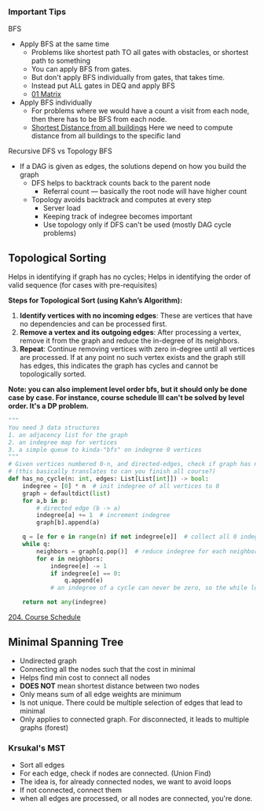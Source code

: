 ### Important Tips
BFS
- Apply BFS at the same time
	- Problems like shortest path TO all gates with obstacles, or shortest path to something
	- You can apply BFS from gates. 
	- But don't apply BFS individually from gates, that takes time.
	- Instead put ALL gates in DEQ and apply BFS
	- [01 Matrix](https://leetcode.com/problems/01-matrix/description/)
- Apply BFS individually 
	- For problems where we would have a count a visit from each node, then there has to be BFS from each node.
	- [Shortest Distance from all buildings](https://leetcode.com/problems/shortest-distance-from-all-buildings/description/) Here we need to compute distance from all buildings to the specific land

Recursive DFS vs Topology BFS
- If a DAG is given as edges, the solutions depend on how you build the graph
	- DFS helps to backtrack counts back to the parent node
		- Referral count — basically the root node will have higher count
	- Topology avoids backtrack and computes at every step
		- Server load 
		- Keeping track of indegree becomes important
		- Use topology only if DFS can't be used (mostly DAG cycle problems)
## Topological Sorting
Helps in identifying if graph has no cycles; Helps in identifying the order of valid sequence (for cases with pre-requisites)

**Steps for Topological Sort (using Kahn’s Algorithm):**
1. **Identify vertices with no incoming edges**: These are vertices that have no dependencies and can be processed first.
2. **Remove a vertex and its outgoing edges**: After processing a vertex, remove it from the graph and reduce the in-degree of its neighbors.
3. **Repeat**: Continue removing vertices with zero in-degree until all vertices are processed. If at any point no such vertex exists and the graph still has edges, this indicates the graph has cycles and cannot be topologically sorted.

**Note: you can also implement level order bfs, but it should only be done case by case. For instance, course schedule III can't be solved by level order. It's a DP problem.**
```python
"""
You need 3 data structures
1. an adjacency list for the graph
2. an indegree map for vertices
3. a simple queue to kinda-"bfs" on indegree 0 vertices
"""
# Given vertices numbered 0-n, and directed-edges, check if graph has no cycle
# (this basically translates to can you finish all course?)
def has_no_cycle(n: int, edges: List[List[int]]) -> bool:
    indegree = [0] * n  # init indegree of all vertices to 0
    graph = defaultdict(list)
    for a,b in p:
        # directed edge (b -> a)
        indegree[a] += 1  # increment indegree
        graph[b].append(a)

    q = [e for e in range(n) if not indegree[e]]  # collect all 0 indegree vertices
    while q:
        neighbors = graph[q.pop()]  # reduce indegree for each neighbors
        for e in neighbors:
            indegree[e] -= 1
            if indegree[e] == 0:  
                q.append(e)
            # an indegree of a cycle can never be zero, so the while loop never goes into infinite loop

    return not any(indegree)
```
[204. Course Schedule](https://leetcode.com/problems/course-schedule/description/)

## Minimal Spanning Tree
- Undirected graph
- Connecting all the nodes such that the cost in minimal 
- Helps find min cost to connect all nodes
- **DOES NOT** mean shortest distance between two nodes
- Only means sum of all edge weights are minimum
- Is not unique. There could be multiple selection of edges that lead to minimal
- Only applies to connected graph. For disconnected, it leads to multiple graphs (forest) 
### Krsukal's MST
- Sort all edges
- For each edge, check if nodes are connected. (Union Find)
- The idea is, for already connected nodes, we want to avoid loops
- If not connected, connect them
- when all edges are processed, or all nodes are connected, you're done.

